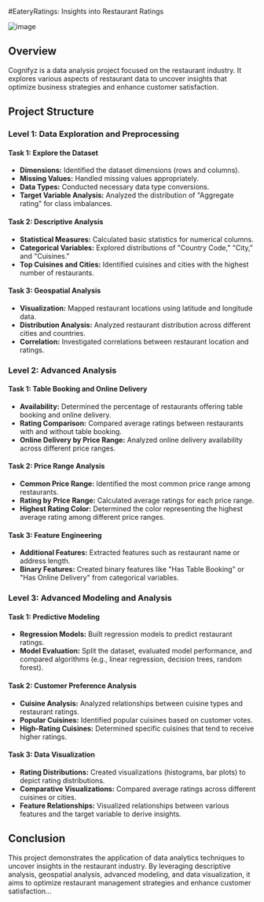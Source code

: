 #EateryRatings: Insights into Restaurant Ratings

![image](https://github.com/user-attachments/assets/44c2ceb2-1f69-4eeb-b26b-9ed2639447b0)



## Overview
Cognifyz is a data analysis project focused on the restaurant industry. It explores various aspects of restaurant data to uncover insights that optimize business strategies and enhance customer satisfaction.

## Project Structure

### Level 1: Data Exploration and Preprocessing

#### Task 1: Explore the Dataset
- **Dimensions:** Identified the dataset dimensions (rows and columns).
- **Missing Values:** Handled missing values appropriately.
- **Data Types:** Conducted necessary data type conversions.
- **Target Variable Analysis:** Analyzed the distribution of "Aggregate rating" for class imbalances.

#### Task 2: Descriptive Analysis
- **Statistical Measures:** Calculated basic statistics for numerical columns.
- **Categorical Variables:** Explored distributions of "Country Code," "City," and "Cuisines."
- **Top Cuisines and Cities:** Identified cuisines and cities with the highest number of restaurants.

#### Task 3: Geospatial Analysis
- **Visualization:** Mapped restaurant locations using latitude and longitude data.
- **Distribution Analysis:** Analyzed restaurant distribution across different cities and countries.
- **Correlation:** Investigated correlations between restaurant location and ratings.

### Level 2: Advanced Analysis

#### Task 1: Table Booking and Online Delivery
- **Availability:** Determined the percentage of restaurants offering table booking and online delivery.
- **Rating Comparison:** Compared average ratings between restaurants with and without table booking.
- **Online Delivery by Price Range:** Analyzed online delivery availability across different price ranges.

#### Task 2: Price Range Analysis
- **Common Price Range:** Identified the most common price range among restaurants.
- **Rating by Price Range:** Calculated average ratings for each price range.
- **Highest Rating Color:** Determined the color representing the highest average rating among different price ranges.

#### Task 3: Feature Engineering
- **Additional Features:** Extracted features such as restaurant name or address length.
- **Binary Features:** Created binary features like "Has Table Booking" or "Has Online Delivery" from categorical variables.

### Level 3: Advanced Modeling and Analysis

#### Task 1: Predictive Modeling
- **Regression Models:** Built regression models to predict restaurant ratings.
- **Model Evaluation:** Split the dataset, evaluated model performance, and compared algorithms (e.g., linear regression, decision trees, random forest).

#### Task 2: Customer Preference Analysis
- **Cuisine Analysis:** Analyzed relationships between cuisine types and restaurant ratings.
- **Popular Cuisines:** Identified popular cuisines based on customer votes.
- **High-Rating Cuisines:** Determined specific cuisines that tend to receive higher ratings.

#### Task 3: Data Visualization
- **Rating Distributions:** Created visualizations (histograms, bar plots) to depict rating distributions.
- **Comparative Visualizations:** Compared average ratings across different cuisines or cities.
- **Feature Relationships:** Visualized relationships between various features and the target variable to derive insights.

## Conclusion
This project demonstrates the application of data analytics techniques to uncover insights in the restaurant industry. By leveraging descriptive analysis, geospatial analysis, advanced modeling, and data visualization, it aims to optimize restaurant management strategies and enhance customer satisfaction...

